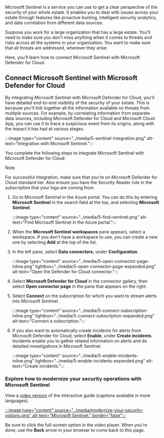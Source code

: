 Microsoft Sentinel is a service you can use to get a clear perspective of the security of your whole estate. It enables you to deal with issues across your estate through features like proactive hunting, intelligent security analytics, and data correlation from different data sources.

Suppose you work for a large organization that has a large estate. You'll need to make sure you don't miss anything when it comes to threats and risks across all the systems in your organization. You want to make sure that all threats are addressed, wherever they arise.

Here, you'll learn how to connect Microsoft Sentinel with Microsoft Defender for Cloud.

## Connect Microsoft Sentinel with Microsoft Defender for Cloud

By integrating Microsoft Sentinel with Microsoft Defender for Cloud, you'll have detailed end-to-end visibility of the security of your estate. This is because you'll link together all the information available on threats from multiple sources. For example, by correlating information from separate data sources, including Microsoft Defender for Cloud and Microsoft Cloud App, you can use it to trace a suspicious event from its origins, along with the impact it has had at various stages.

:::image type="content" source="../media/5-sentinel-integration.png" alt-text="Integration with Microsoft Sentinel.":::

You complete the following steps to integrate Microsoft Sentinel with Microsoft Defender for Cloud:

> [!NOTE]
> For successful integration, make sure that you're on Microsoft Defender for Cloud standard tier. Also ensure you have the Security Reader role in the subscription that your logs are coming from.

1. Go to Microsoft Sentinel in the Azure portal. You can do this by entering **Microsoft Sentinel** in the search field at the top, and selecting **Microsoft Sentinel**.

    :::image type="content" source="../media/5-find-sentinel.png" alt-text="Find Microsoft Sentinel in the Azure portal.":::

1. When the **Microsoft Sentinel workspaces** pane appears, select a workspace. If you don't have a workspace to use, you can create a new one by selecting **Add** at the top of the list.
1. In the left pane, select **Data connectors**, under **Configuration**.

    :::image type="content" source="../media/5-open-connector-page-inline.png" lightbox="../media/5-open-connector-page-expanded.png" alt-text="Open the Defender for Cloud connector.":::

1. Select **Microsoft Defender for Cloud** in the connector gallery, then select **Open connector page** in the pane that appears on the right.

1. Select **Connect** on the subscription for which you want to stream alerts into Microsoft Sentinel.

    :::image type="content" source="../media/5-connect-subscription-inline.png" lightbox="../media/5-connect-subscription-expanded.png" alt-text="Connect a subscription.":::

1. If you also want to automatically create incidents for alerts from Microsoft Defender for Cloud, select **Enable**, under **Create incidents**. Incidents enable you to gather related information on alerts and do detailed investigations in Microsoft Sentinel.

    :::image type="content" source="../media/5-enable-incidents-inline.png" lightbox="../media/5-enable-incidents-expanded.png" alt-text="Create incidents.":::

### Explore how to modernize your security operations with Microsoft Sentinel

View a [video version](https://www.microsoft.com/videoplayer/embed/RE4GnLf) of the interactive guide (captions available in more languages).

[:::image type="content" source="../media/modernize-your-security-options.png" alt-text="Microsoft Sentinel." border="false":::](https://mslearn.cloudguides.com/guides/Modernize%20your%20security%20options%20with%20Microsoft%20Azure%20Sentinel)

Be sure to click the full-screen option in the video player. When you're done, use the **Back** arrow in your browser to come back to this page.
